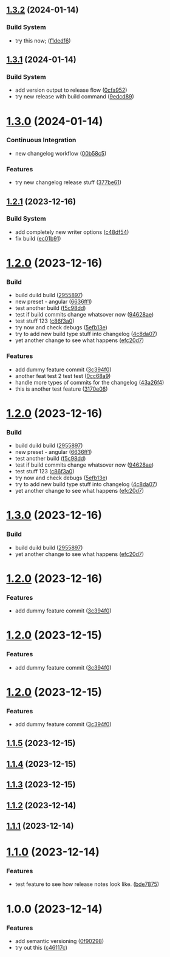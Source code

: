 ## [1.3.2](https://github.com/beniutek/github-action-testing/compare/v1.3.1...v1.3.2) (2024-01-14)


### Build System

* try this now; ([f1dedf6](https://github.com/beniutek/github-action-testing/commit/f1dedf6dd1884618a9ed619dc5b05cbb9626055a))

## [1.3.1](https://github.com/beniutek/github-action-testing/compare/v1.3.0...v1.3.1) (2024-01-14)


### Build System

* add version output to release flow ([0cfa952](https://github.com/beniutek/github-action-testing/commit/0cfa952b1e53e458462df19787d0cdc0fa5cfdd5))
* try new release with build command ([9edcd89](https://github.com/beniutek/github-action-testing/commit/9edcd891ca39a2d633308e28ac9fed9a1b415c4d))

# [1.3.0](https://github.com/beniutek/github-action-testing/compare/v1.2.1...v1.3.0) (2024-01-14)


### Continuous Integration

* new changelog workflow ([00b58c5](https://github.com/beniutek/github-action-testing/commit/00b58c583dfd28417e8da01a0528eef1a788a387))


### Features

* try new changelog release stuff ([377be61](https://github.com/beniutek/github-action-testing/commit/377be6173fbd82a3ab71e375ed0c39edc780a9c9))

## [1.2.1](https://github.com/beniutek/github-action-testing/compare/v1.2.0...v1.2.1) (2023-12-16)


### Build System

* add completely new writer options ([c48df54](https://github.com/beniutek/github-action-testing/commit/c48df5402c52ba3985c3eee21371229a0e0ee99d))
* fix build ([ec01b91](https://github.com/beniutek/github-action-testing/commit/ec01b91f4817ac0df029d9dc58a6c40be9589d71))

# [1.2.0](https://github.com/beniutek/github-action-testing/compare/v1.1.1...v1.2.0) (2023-12-16)


### Build

* build duild build ([2955897](https://github.com/beniutek/github-action-testing/commit/29558974506cffbe57201028e70c7d63849dde90))
* new preset - angular ([6636ff1](https://github.com/beniutek/github-action-testing/commit/6636ff1cebbd6439bd75a830897e428d26a645f9))
* test another build ([f5c98dd](https://github.com/beniutek/github-action-testing/commit/f5c98dd7ffba962254c052c3277d617293892580))
* test if build commits change whatsover now ([94628ae](https://github.com/beniutek/github-action-testing/commit/94628aec977ad17f720312162390ddd18c68723c))
* test stuff 123 ([c86f3a0](https://github.com/beniutek/github-action-testing/commit/c86f3a0b2685093185687bd455d6185563f5dc42))
* try now and check debugs ([5efb13e](https://github.com/beniutek/github-action-testing/commit/5efb13e20480de1a31a88956c00f1446be1171e0))
* try to add new build type stuff into changelog ([4c8da07](https://github.com/beniutek/github-action-testing/commit/4c8da0706c7b01bbf4908b4b109cc8756017923b))
* yet another change to see what happens ([efc20d7](https://github.com/beniutek/github-action-testing/commit/efc20d74c9cf0549ad8766550f9d5757845818ce))


### Features

* add dummy feature commit ([3c394f0](https://github.com/beniutek/github-action-testing/commit/3c394f0d32879313a916a8f6fab9e944fc8b93e4))
* another feat test 2 test test ([0cc68a9](https://github.com/beniutek/github-action-testing/commit/0cc68a911b484db9b95e99959c7042919ef56e8c))
* handle more types of commits for the changelog ([43a26f4](https://github.com/beniutek/github-action-testing/commit/43a26f4a1e059336fc3175ae053c93fd324ddbf2))
* this is another test feature ([3170e08](https://github.com/beniutek/github-action-testing/commit/3170e080cd523b66b8e9bf4d61cac097c49a6baa))

# [1.2.0](https://github.com/beniutek/github-action-testing/compare/v1.1.1...v1.2.0) (2023-12-16)


### Build

* build duild build ([2955897](https://github.com/beniutek/github-action-testing/commit/29558974506cffbe57201028e70c7d63849dde90))
* new preset - angular ([6636ff1](https://github.com/beniutek/github-action-testing/commit/6636ff1cebbd6439bd75a830897e428d26a645f9))
* test another build ([f5c98dd](https://github.com/beniutek/github-action-testing/commit/f5c98dd7ffba962254c052c3277d617293892580))
* test if build commits change whatsover now ([94628ae](https://github.com/beniutek/github-action-testing/commit/94628aec977ad17f720312162390ddd18c68723c))
* test stuff 123 ([c86f3a0](https://github.com/beniutek/github-action-testing/commit/c86f3a0b2685093185687bd455d6185563f5dc42))
* try now and check debugs ([5efb13e](https://github.com/beniutek/github-action-testing/commit/5efb13e20480de1a31a88956c00f1446be1171e0))
* try to add new build type stuff into changelog ([4c8da07](https://github.com/beniutek/github-action-testing/commit/4c8da0706c7b01bbf4908b4b109cc8756017923b))
* yet another change to see what happens ([efc20d7](https://github.com/beniutek/github-action-testing/commit/efc20d74c9cf0549ad8766550f9d5757845818ce))

# [1.3.0](https://github.com/beniutek/github-action-testing/compare/v1.2.0...v1.3.0) (2023-12-16)


### Build

* build duild build ([2955897](https://github.com/beniutek/github-action-testing/commit/29558974506cffbe57201028e70c7d63849dde90))
* yet another change to see what happens ([efc20d7](https://github.com/beniutek/github-action-testing/commit/efc20d74c9cf0549ad8766550f9d5757845818ce))

# [1.2.0](https://github.com/beniutek/github-action-testing/compare/v1.1.1...v1.2.0) (2023-12-16)


### Features

* add dummy feature commit ([3c394f0](https://github.com/beniutek/github-action-testing/commit/3c394f0d32879313a916a8f6fab9e944fc8b93e4))

# [1.2.0](https://github.com/beniutek/github-action-testing/compare/v1.1.3...v1.2.0) (2023-12-15)


### Features

* add dummy feature commit ([3c394f0](https://github.com/beniutek/github-action-testing/commit/3c394f0d32879313a916a8f6fab9e944fc8b93e4))

# [1.2.0](https://github.com/beniutek/github-action-testing/compare/v1.1.5...v1.2.0) (2023-12-15)


### Features

* add dummy feature commit ([3c394f0](https://github.com/beniutek/github-action-testing/commit/3c394f0d32879313a916a8f6fab9e944fc8b93e4))

## [1.1.5](https://github.com/beniutek/github-action-testing/compare/v1.1.4...v1.1.5) (2023-12-15)

## [1.1.4](https://github.com/beniutek/github-action-testing/compare/v1.1.3...v1.1.4) (2023-12-15)

## [1.1.3](https://github.com/beniutek/github-action-testing/compare/v1.1.2...v1.1.3) (2023-12-15)

## [1.1.2](https://github.com/beniutek/github-action-testing/compare/v1.1.1...v1.1.2) (2023-12-14)

## [1.1.1](https://github.com/beniutek/github-action-testing/compare/v1.1.0...v1.1.1) (2023-12-14)

# [1.1.0](https://github.com/beniutek/github-action-testing/compare/v1.0.0...v1.1.0) (2023-12-14)


### Features

* test feature to see how release notes look like. ([bde7875](https://github.com/beniutek/github-action-testing/commit/bde78756ac7808fe6f03dd02c59405d52b1686f6))

# 1.0.0 (2023-12-14)


### Features

* add semantic versioning ([0f90298](https://github.com/beniutek/github-action-testing/commit/0f90298926c4cd8c5f305bbde42370772f0b30b3))
* try out this ([c46117c](https://github.com/beniutek/github-action-testing/commit/c46117cc5dc9ad4986a96e75569c48b0dc3b32e0))
